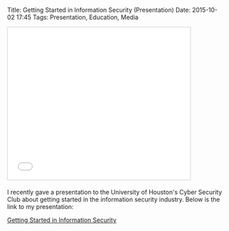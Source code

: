Title: Getting Started in Information Security (Presentation)
Date: 2015-10-02 17:45
Tags: Presentation, Education, Media

<iframe src="//www.slideshare.net/slideshow/embed_code/key/HYEeJEQbNT64EY" width="425" height="355" frameborder="0" marginwidth="0" marginheight="0" scrolling="no" style="border:1px solid #CCC; border-width:1px; margin-bottom:5px; max-width: 100%;" allowfullscreen> </iframe>

I recently gave a presentation to the University of Houston's Cyber Security Club about getting started in the information security industry. Below is the link to my presentation:

[Getting Started in Information Security](http://www.slideshare.net/DennisMaldonado5/getting-started-in-information-security)
